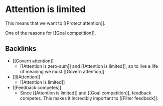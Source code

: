 # Attention is limited
This means that we want to [[Protect attention]]. 

One of the reasons for [[Goal competition]].

## Backlinks
* [[Govern attention]]
	* [[Attention is zero-sum]] and [[Attention is limited]], so to live a life of meaning we must [[Govern attention]].
* [[§Attention]]
	* [[Attention is limited]]
* [[Feedback competes]]
	* Since [[Attention is limited]] and  [[Goal competition]], feedback competes. This makes it incredibly important to [[Filter feedback]].

<!-- #p1 -->

<!-- {BearID:44C2169B-B21D-4F55-94DA-D48C16BFD79E-32012-000040B227BFA3D4} -->
